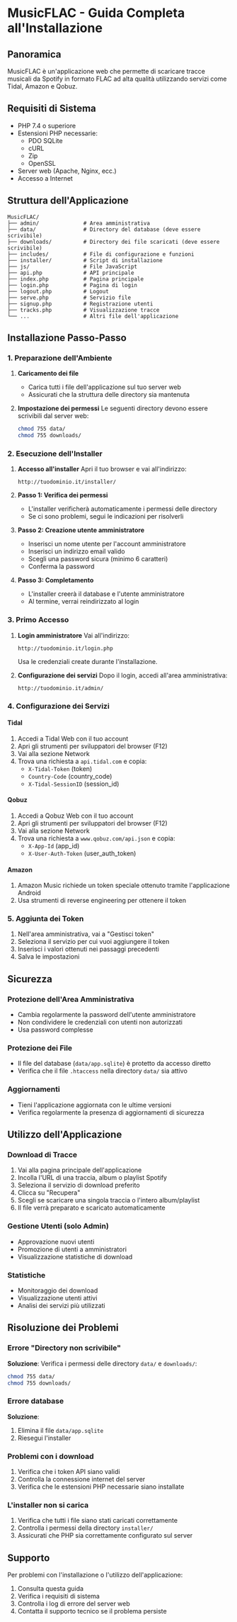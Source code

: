# MusicFLAC - Guida Completa all'Installazione

## Panoramica

MusicFLAC è un'applicazione web che permette di scaricare tracce musicali da Spotify in formato FLAC ad alta qualità utilizzando servizi come Tidal, Amazon e Qobuz.

## Requisiti di Sistema

- PHP 7.4 o superiore
- Estensioni PHP necessarie:
  - PDO SQLite
  - cURL
  - Zip
  - OpenSSL
- Server web (Apache, Nginx, ecc.)
- Accesso a Internet

## Struttura dell'Applicazione

```
MusicFLAC/
├── admin/              # Area amministrativa
├── data/               # Directory del database (deve essere scrivibile)
├── downloads/          # Directory dei file scaricati (deve essere scrivibile)
├── includes/           # File di configurazione e funzioni
├── installer/          # Script di installazione
├── js/                 # File JavaScript
├── api.php             # API principale
├── index.php           # Pagina principale
├── login.php           # Pagina di login
├── logout.php          # Logout
├── serve.php           # Servizio file
├── signup.php          # Registrazione utenti
├── tracks.php          # Visualizzazione tracce
└── ...                 # Altri file dell'applicazione
```

## Installazione Passo-Passo

### 1. Preparazione dell'Ambiente

1. **Caricamento dei file**
   - Carica tutti i file dell'applicazione sul tuo server web
   - Assicurati che la struttura delle directory sia mantenuta

2. **Impostazione dei permessi**
   Le seguenti directory devono essere scrivibili dal server web:
   ```bash
   chmod 755 data/
   chmod 755 downloads/
   ```

### 2. Esecuzione dell'Installer

1. **Accesso all'installer**
   Apri il tuo browser e vai all'indirizzo:
   ```
   http://tuodominio.it/installer/
   ```

2. **Passo 1: Verifica dei permessi**
   - L'installer verificherà automaticamente i permessi delle directory
   - Se ci sono problemi, segui le indicazioni per risolverli

3. **Passo 2: Creazione utente amministratore**
   - Inserisci un nome utente per l'account amministratore
   - Inserisci un indirizzo email valido
   - Scegli una password sicura (minimo 6 caratteri)
   - Conferma la password

4. **Passo 3: Completamento**
   - L'installer creerà il database e l'utente amministratore
   - Al termine, verrai reindirizzato al login

### 3. Primo Accesso

1. **Login amministratore**
   Vai all'indirizzo:
   ```
   http://tuodominio.it/login.php
   ```
   Usa le credenziali create durante l'installazione.

2. **Configurazione dei servizi**
   Dopo il login, accedi all'area amministrativa:
   ```
   http://tuodominio.it/admin/
   ```

### 4. Configurazione dei Servizi

#### Tidal
1. Accedi a Tidal Web con il tuo account
2. Apri gli strumenti per sviluppatori del browser (F12)
3. Vai alla sezione Network
4. Trova una richiesta a `api.tidal.com` e copia:
   - `X-Tidal-Token` (token)
   - `Country-Code` (country_code)
   - `X-Tidal-SessionID` (session_id)

#### Qobuz
1. Accedi a Qobuz Web con il tuo account
2. Apri gli strumenti per sviluppatori del browser (F12)
3. Vai alla sezione Network
4. Trova una richiesta a `www.qobuz.com/api.json` e copia:
   - `X-App-Id` (app_id)
   - `X-User-Auth-Token` (user_auth_token)

#### Amazon
1. Amazon Music richiede un token speciale ottenuto tramite l'applicazione Android
2. Usa strumenti di reverse engineering per ottenere il token

### 5. Aggiunta dei Token

1. Nell'area amministrativa, vai a "Gestisci token"
2. Seleziona il servizio per cui vuoi aggiungere il token
3. Inserisci i valori ottenuti nei passaggi precedenti
4. Salva le impostazioni

## Sicurezza

### Protezione dell'Area Amministrativa
- Cambia regolarmente la password dell'utente amministratore
- Non condividere le credenziali con utenti non autorizzati
- Usa password complesse

### Protezione dei File
- Il file del database (`data/app.sqlite`) è protetto da accesso diretto
- Verifica che il file `.htaccess` nella directory `data/` sia attivo

### Aggiornamenti
- Tieni l'applicazione aggiornata con le ultime versioni
- Verifica regolarmente la presenza di aggiornamenti di sicurezza

## Utilizzo dell'Applicazione

### Download di Tracce
1. Vai alla pagina principale dell'applicazione
2. Incolla l'URL di una traccia, album o playlist Spotify
3. Seleziona il servizio di download preferito
4. Clicca su "Recupera"
5. Scegli se scaricare una singola traccia o l'intero album/playlist
6. Il file verrà preparato e scaricato automaticamente

### Gestione Utenti (solo Admin)
- Approvazione nuovi utenti
- Promozione di utenti a amministratori
- Visualizzazione statistiche di download

### Statistiche
- Monitoraggio dei download
- Visualizzazione utenti attivi
- Analisi dei servizi più utilizzati

## Risoluzione dei Problemi

### Errore "Directory non scrivibile"
**Soluzione**: Verifica i permessi delle directory `data/` e `downloads/`:
```bash
chmod 755 data/
chmod 755 downloads/
```

### Errore database
**Soluzione**: 
1. Elimina il file `data/app.sqlite`
2. Riesegui l'installer

### Problemi con i download
1. Verifica che i token API siano validi
2. Controlla la connessione internet del server
3. Verifica che le estensioni PHP necessarie siano installate

### L'installer non si carica
1. Verifica che tutti i file siano stati caricati correttamente
2. Controlla i permessi della directory `installer/`
3. Assicurati che PHP sia correttamente configurato sul server

## Supporto

Per problemi con l'installazione o l'utilizzo dell'applicazione:
1. Consulta questa guida
2. Verifica i requisiti di sistema
3. Controlla i log di errore del server web
4. Contatta il supporto tecnico se il problema persiste